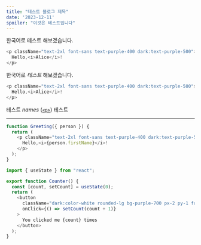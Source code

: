 ```yaml
---
title: "테스트 블로그 제목"
date: '2023-12-11'
spoiler: "이것은 테스트입니다"
---
```


한국어로 테스트 해보겠습니다.

```js
<p className="text-2xl font-sans text-purple-400 dark:text-purple-500">
  Hello,<i>Alice</i>!
</p>
```

한국어로 *테스트* 해보겠습니다.

```js eval
<p className="text-2xl font-sans text-purple-400 dark:text-purple-500">
  Hello,<i>Alice</i>!
</p>
```

테스트 *names* ([`<p>`](https://developer.mozilla.org/en-US/docs/Web/HTML/Element/p)) 테스트

---

```js {3-5}
function Greeting({ person }) {
  return (
    <p className="text-2xl font-sans text-purple-400 dark:text-purple-500">
      Hello,<i>{person.firstName}</i>!
    </p>
  );
}
```

```js
import { useState } from "react";

export function Counter() {
  const [count, setCount] = useState(0);
  return (
    <button
      className="dark:color-white rounded-lg bg-purple-700 px-2 py-1 font-sans font-semibold text-white focus:ring active:bg-purple-600"
      onClick={() => setCount(count + 1)}
    >
      You clicked me {count} times
    </button>
  );
}
```